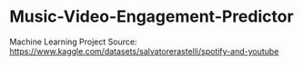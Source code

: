 # Music-Video-Engagement-Predictor
Machine Learning Project
Source: https://www.kaggle.com/datasets/salvatorerastelli/spotify-and-youtube
